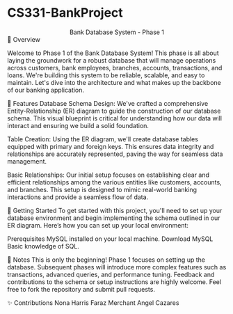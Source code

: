 # CS331-BankProject

<div align="center">
Bank Database System - Phase 1

</div>
🚀 Overview

Welcome to Phase 1 of the Bank Database System! This phase is all about laying the groundwork for a robust database that will manage operations across customers, bank employees, branches, accounts, transactions, and loans. We're building this system to be reliable, scalable, and easy to maintain. Let's dive into the architecture and what makes up the backbone of our banking application.

📐 Features
Database Schema Design: We've crafted a comprehensive Entity-Relationship (ER) diagram to guide the construction of our database schema. This visual blueprint is critical for understanding how our data will interact and ensuring we build a solid foundation.

Table Creation: Using the ER diagram, we'll create database tables equipped with primary and foreign keys. This ensures data integrity and relationships are accurately represented, paving the way for seamless data management.

Basic Relationships: Our initial setup focuses on establishing clear and efficient relationships among the various entities like customers, accounts, and branches. This setup is designed to mimic real-world banking interactions and provide a seamless flow of data.

🌟 Getting Started
To get started with this project, you'll need to set up your database environment and begin implementing the schema outlined in our ER diagram. Here’s how you can set up your local environment:

Prerequisites
MySQL installed on your local machine. Download MySQL
Basic knowledge of SQL.

📝 Notes
This is only the beginning! Phase 1 focuses on setting up the database. Subsequent phases will introduce more complex features such as transactions, advanced queries, and performance tuning.
Feedback and contributions to the schema or setup instructions are highly welcome. Feel free to fork the repository and submit pull requests.

✨ Contributions
Nona Harris
Faraz Merchant
Angel Cazares
